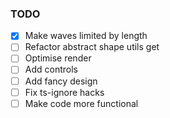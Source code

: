 ### TODO

- [x] Make waves limited by length
- [ ] Refactor abstract shape utils get
- [ ] Optimise render
- [ ] Add controls
- [ ] Add fancy design
- [ ] Fix ts-ignore hacks
- [ ] Make code more functional
